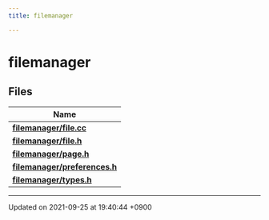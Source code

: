 ```yaml
---
title: filemanager

---
```


# filemanager



## Files

| Name           |
| -------------- |
| **[filemanager/file.cc](Files/file_8cc.md#file-file.cc)**  |
| **[filemanager/file.h](Files/file_8h.md#file-file.h)**  |
| **[filemanager/page.h](Files/page_8h.md#file-page.h)**  |
| **[filemanager/preferences.h](Files/preferences_8h.md#file-preferences.h)**  |
| **[filemanager/types.h](Files/types_8h.md#file-types.h)**  |






-------------------------------

Updated on 2021-09-25 at 19:40:44 +0900

